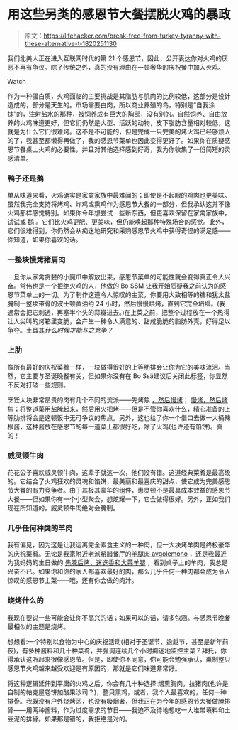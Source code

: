 # 用这些另类的感恩节大餐摆脱火鸡的暴政

> 原文：<https://lifehacker.com/break-free-from-turkey-tyranny-with-these-alternative-t-1820251130>

我们北美人正在进入互联网时代的第 21 个感恩节，因此，公开表达你对火鸡的厌恶不再有争议。除了传统之外，真的没有理由在一顿奢华的庆祝餐中加入火鸡。

Watch

作为一种蛋白质，火鸡面临的主要挑战是其脂肪与肌肉的比例较低，这部分是设计造成的，部分是天生的。市场需要白肉，所以商业养殖的鸟，特别是“自我涂抹”的，注射盐水的那种，被饲养成有巨大的胸部，没有别的。自然饲养、自由放养的火鸡味道更好，但它们仍然是大型、活跃的动物，皮下脂肪含量相对较低，这就是为什么它们很难烤。这不是不可能的，但是完成一只完美的烤火鸡已经够烦人的了，我甚至都懒得再做了，我的感恩节菜单也因此变得更好了。如果你在质疑感恩节餐桌上火鸡的必要性，并且对其他选择感到好奇，我为你收集了一份简短的灵感清单。

### 鸭子还是鹅

单从味道来看，火鸡确实是家禽家族中最难闻的；即使是不起眼的鸡肉也更美味。虽然我完全支持将烤鸡、炸鸡或熏鸡作为感恩节大餐的一部分，但我承认这并不像火鸡那样感觉特别。如果你今年想尝试一些新东西，但更喜欢保留在家禽家族中，试试或 [鹅](https://www.bbcgoodfood.com/recipes/2428/gordons-christmas-roast-goose-) 。它们比火鸡更肥、更美味，但仍能唤起那种特殊场合的感觉。此外，它们很难得到，你仍然会从痴迷地研究和采购感恩节火鸡中获得奇怪的满足感——你知道，如果你喜欢的话。

### 一整块慢烤猪肩肉

一旦你从家禽贪婪的小魔爪中解放出来，感恩节菜单的可能性就会变得真正令人兴奋。常伟也是一个拒绝火鸡的人，他做的 Bo SSM 让我开始质疑我之前认为的感恩节菜单上的一切。为了制作这道令人惊叹的主菜，你要用大致相等的糖和犹太盐腌制一整块带骨的波士顿黄油约 24 小时，然后慢慢烘烤，直到它完全坍塌。(我通常会把它刺透，再塞半个头的蒜瓣进去。)在上菜之前，把整个过程放在一个热得让人尖叫的烤箱里变脆，会产生一种令人满意的、甜咸脆脆的脂肪外壳，好得足以争夺。土耳其*什么时候才能与之竞争？*

### 上肋

像所有最好的庆祝菜肴一样，一块做得很好的上等肋排会让你为它的美味流泪。当然，它主要与圣诞晚餐有关，但如果你没有在 Bo Ssä建议后关闭此标签，你显然不反对打破一些规则。

烹饪大块非常昂贵的肉有几个不同的流派——先烤焦 [，然后慢烤](https://www.thespruce.com/closed-oven-prime-rib-roast-method-995286)； [慢烤，然后烤焦](http://www.seriouseats.com/recipes/2009/12/perfect-prime-rib-beef-recipe.html)；将整道菜用盐腌起来，然后用火把烤——但是不管你喜欢什么，精心准备的上等肋排将会是这顿饭中无可争议的焦点。另外，这也给了你一个借口去做一大桶辣根酱，这种酱放在感恩节的每一道菜上都很好吃，除了火鸡(也许还有馅饼)。真的！

### 威灵顿牛肉

花花公子喜欢威灵顿牛肉，这辈子就这一次，他们没有错。这道经典菜肴是最高级的。它结合了火鸡狂欢的灵魂和馅饼，最美丽和最喜庆的甜点，使它成为完美感恩节大餐的有力竞争者。由于其极其豪华的组件，惠灵顿不是最具成本效益的感恩节大餐——但如果你有一个小型聚会，想炫耀一下，它会做得很好。另外，正如我们现在所知道的，威灵顿牛肉绝对会腌制。

### 几乎任何种类的羊肉

我有偏见，因为这是让我远离完全素食主义的一种肉，但一大块烤羊肉是终极豪华的庆祝菜肴。无论是我家附近老派希腊餐厅的[羊腿肉 avgolemono](http://www.kalofagas.ca/2014/02/04/lamb-and-artichokes-avgolemeno/) ，还是我最近为我妈妈的生日做的 [先腌后烤、迷迭香和大蒜羊腿](https://recipes.anovaculinary.com/recipe/sous-vide-leg-of-lamb-with-rosemary-and-garlic) ，看到桌子上的羊肉，我总是兴奋不已。如果你和你的家人都喜欢最好的肉，那么几乎任何一种肉都会成为令人惊叹的感恩节主菜——哦，还有你会做的肉汁。

### 烧烤什么的

我现在要说一些可能会让你不高兴的话；如果可以的话，请多包涵。与感恩节晚餐最相似的主题是烧烤。

想想看:一个特别以食物为中心的庆祝活动(相对于圣诞节、逾越节，甚至是新年前夜)，有多种酱料和几十种菜肴，并强调连续几个小时痴迷地监控主菜？拜托，你得承认这听起来很像感恩节。但是，即使你不同意，你可能会勉强承认，熏制整只感恩节火鸡越来越受欢迎是有原因的，那就是它们味道非常好。

将这种逻辑延伸到平庸的火鸡之后，你会有几十种选择:烟熏胸肉，拉猪肉(也许是自制的帕克屋卷饼加酸果沙司？)，整只熏鸡，或者，我个人最喜欢的，任何一种排骨。我既没有户外烧烤区，也没有吸烟者，但我正在为今年的感恩节大餐做腌排骨——用两种酱料，作为过度需求的节日——我迫不及待地想吃一大堆带填料和土豆泥的排骨。如果那是错的，我拒绝是对的。